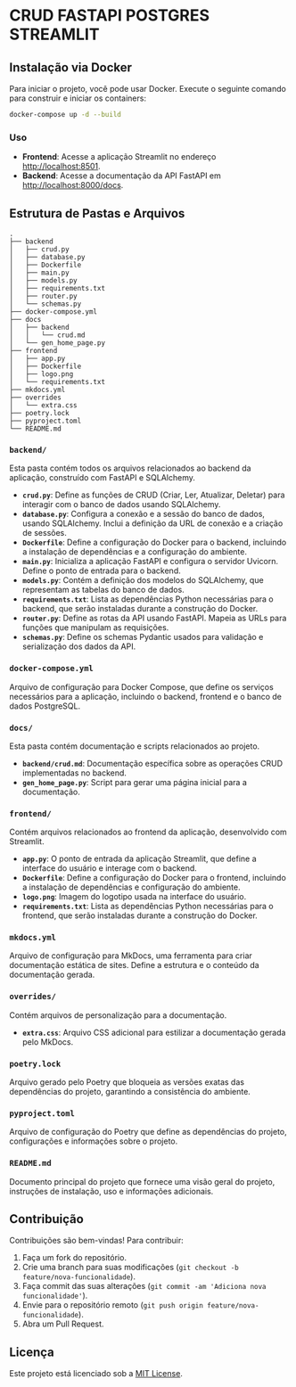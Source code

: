 # CRUD FASTAPI POSTGRES STREAMLIT

## Instalação via Docker

Para iniciar o projeto, você pode usar Docker. Execute o seguinte comando para construir e iniciar os containers:

```bash
docker-compose up -d --build
```

### Uso

- **Frontend**: Acesse a aplicação Streamlit no endereço [http://localhost:8501](http://localhost:8501).
- **Backend**: Acesse a documentação da API FastAPI em [http://localhost:8000/docs](http://localhost:8000/docs).

## Estrutura de Pastas e Arquivos

```
.
├── backend
│   ├── crud.py
│   ├── database.py
│   ├── Dockerfile
│   ├── main.py
│   ├── models.py
│   ├── requirements.txt
│   ├── router.py
│   └── schemas.py
├── docker-compose.yml
├── docs
│   ├── backend
│   │   └── crud.md
│   └── gen_home_page.py
├── frontend
│   ├── app.py
│   ├── Dockerfile
│   ├── logo.png
│   └── requirements.txt
├── mkdocs.yml
├── overrides
│   └── extra.css
├── poetry.lock
├── pyproject.toml
└── README.md
```

### `backend/`

Esta pasta contém todos os arquivos relacionados ao backend da aplicação, construído com FastAPI e SQLAlchemy.

- **`crud.py`**: Define as funções de CRUD (Criar, Ler, Atualizar, Deletar) para interagir com o banco de dados usando SQLAlchemy.
- **`database.py`**: Configura a conexão e a sessão do banco de dados, usando SQLAlchemy. Inclui a definição da URL de conexão e a criação de sessões.
- **`Dockerfile`**: Define a configuração do Docker para o backend, incluindo a instalação de dependências e a configuração do ambiente.
- **`main.py`**: Inicializa a aplicação FastAPI e configura o servidor Uvicorn. Define o ponto de entrada para o backend.
- **`models.py`**: Contém a definição dos modelos do SQLAlchemy, que representam as tabelas do banco de dados.
- **`requirements.txt`**: Lista as dependências Python necessárias para o backend, que serão instaladas durante a construção do Docker.
- **`router.py`**: Define as rotas da API usando FastAPI. Mapeia as URLs para funções que manipulam as requisições.
- **`schemas.py`**: Define os schemas Pydantic usados para validação e serialização dos dados da API.

### `docker-compose.yml`

Arquivo de configuração para Docker Compose, que define os serviços necessários para a aplicação, incluindo o backend, frontend e o banco de dados PostgreSQL.

### `docs/`

Esta pasta contém documentação e scripts relacionados ao projeto.

- **`backend/crud.md`**: Documentação específica sobre as operações CRUD implementadas no backend.
- **`gen_home_page.py`**: Script para gerar uma página inicial para a documentação.

### `frontend/`

Contém arquivos relacionados ao frontend da aplicação, desenvolvido com Streamlit.

- **`app.py`**: O ponto de entrada da aplicação Streamlit, que define a interface do usuário e interage com o backend.
- **`Dockerfile`**: Define a configuração do Docker para o frontend, incluindo a instalação de dependências e configuração do ambiente.
- **`logo.png`**: Imagem do logotipo usada na interface do usuário.
- **`requirements.txt`**: Lista as dependências Python necessárias para o frontend, que serão instaladas durante a construção do Docker.

### `mkdocs.yml`

Arquivo de configuração para MkDocs, uma ferramenta para criar documentação estática de sites. Define a estrutura e o conteúdo da documentação gerada.

### `overrides/`

Contém arquivos de personalização para a documentação.

- **`extra.css`**: Arquivo CSS adicional para estilizar a documentação gerada pelo MkDocs.

### `poetry.lock`

Arquivo gerado pelo Poetry que bloqueia as versões exatas das dependências do projeto, garantindo a consistência do ambiente.

### `pyproject.toml`

Arquivo de configuração do Poetry que define as dependências do projeto, configurações e informações sobre o projeto.

### `README.md`

Documento principal do projeto que fornece uma visão geral do projeto, instruções de instalação, uso e informações adicionais.

## Contribuição

Contribuições são bem-vindas! Para contribuir:

1. Faça um fork do repositório.
2. Crie uma branch para suas modificações (`git checkout -b feature/nova-funcionalidade`).
3. Faça commit das suas alterações (`git commit -am 'Adiciona nova funcionalidade'`).
4. Envie para o repositório remoto (`git push origin feature/nova-funcionalidade`).
5. Abra um Pull Request.

## Licença

Este projeto está licenciado sob a [MIT License](LICENSE).
